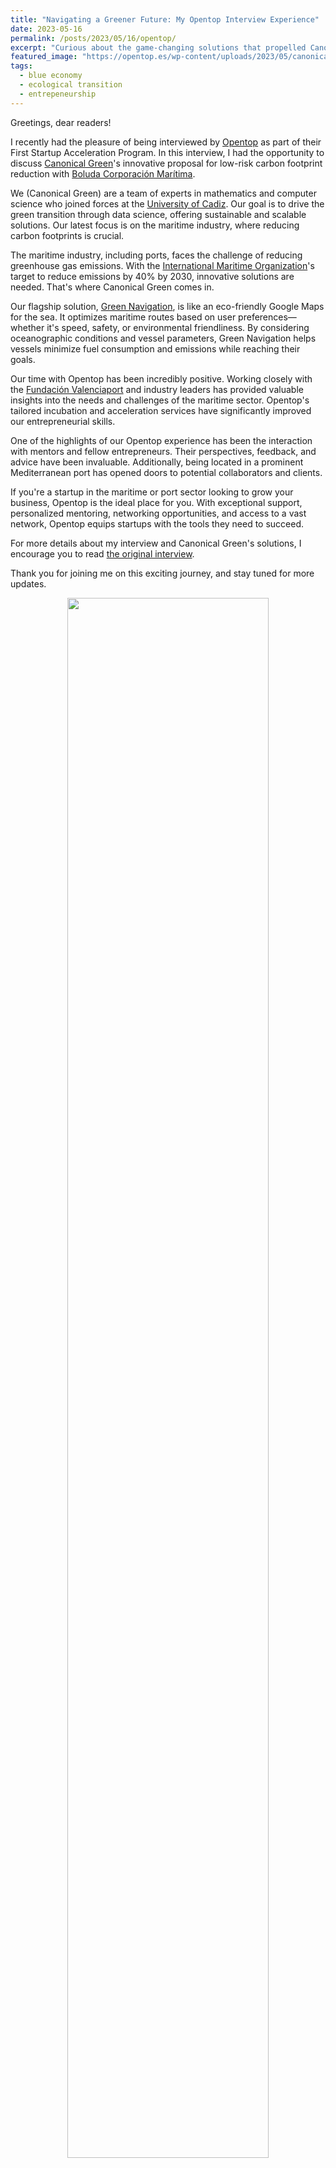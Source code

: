 ```yaml
---
title: "Navigating a Greener Future: My Opentop Interview Experience"
date: 2023-05-16
permalink: /posts/2023/05/16/opentop/
excerpt: "Curious about the game-changing solutions that propelled Canonical Green's success? Dive into the full post and uncover how Opentop's tailored incubation programme shaped our journey to greener seas."
featured_image: "https://opentop.es/wp-content/uploads/2023/05/canonical-green-daniel-precioso-980x612.png"
tags:
  - blue economy
  - ecological transition
  - entrepeneurship
---
```


Greetings, dear readers!

I recently had the pleasure of being interviewed by [Opentop](https://opentop.es/) as part of their First Startup Acceleration Program. In this interview, I had the opportunity to discuss [Canonical Green](http://canonicalgreen.com)'s innovative proposal for low-risk carbon footprint reduction with [Boluda Corporación Marítima](https://www.boluda.com.es/es/inicio/).

We (Canonical Green) are a team of experts in mathematics and computer science who joined forces at the [University of Cadiz](https://www.uca.es/). Our goal is to drive the green transition through data science, offering sustainable and scalable solutions. Our latest focus is on the maritime industry, where reducing carbon footprints is crucial.

The maritime industry, including ports, faces the challenge of reducing greenhouse gas emissions. With the [International Maritime Organization](https://www.imo.org/)'s target to reduce emissions by 40% by 2030, innovative solutions are needed. That's where Canonical Green comes in.

Our flagship solution, [Green Navigation](https://greenavigation.com/), is like an eco-friendly Google Maps for the sea. It optimizes maritime routes based on user preferences—whether it's speed, safety, or environmental friendliness. By considering oceanographic conditions and vessel parameters, Green Navigation helps vessels minimize fuel consumption and emissions while reaching their goals.

Our time with Opentop has been incredibly positive. Working closely with the [Fundación Valenciaport](https://www.fundacion.valenciaport.com/) and industry leaders has provided valuable insights into the needs and challenges of the maritime sector. Opentop's tailored incubation and acceleration services have significantly improved our entrepreneurial skills.

One of the highlights of our Opentop experience has been the interaction with mentors and fellow entrepreneurs. Their perspectives, feedback, and advice have been invaluable. Additionally, being located in a prominent Mediterranean port has opened doors to potential collaborators and clients.

If you're a startup in the maritime or port sector looking to grow your business, Opentop is the ideal place for you. With exceptional support, personalized mentoring, networking opportunities, and access to a vast network, Opentop equips startups with the tools they need to succeed.

For more details about my interview and Canonical Green's solutions, I encourage you to read [the original interview](https://opentop.es/2023/05/16/canonical-green-low-risk-carbon-footprint-reduction/).

Thank you for joining me on this exciting journey, and stay tuned for more updates.

<p align="center"><img src="{{ page.featured_image }}" width="80%"/></p>

Note: To read the full interview, please visit [Opentop's website](https://opentop.es/2023/05/16/canonical-green-low-risk-carbon-footprint-reduction/).
